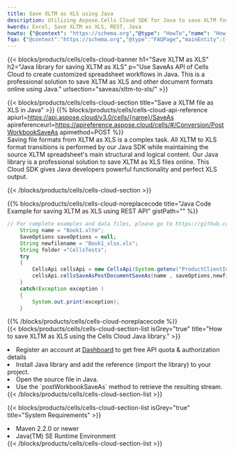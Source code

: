 ```yaml
---
title: Save XLTM as XLS using Java 
description: Utilizing Aspose.Cells Cloud SDK for Java to save XLTM format file as XLS format file. 
kwords: Excel, Save XLTM as XLS, REST, Java
howto: {"@context": "https://schema.org","@type": "HowTo","name": "How to save XLTM as XLS using the Cells Cloud Java library.","description": "How to save XLTM as XLS using the Cells Cloud Java library.","image": {"@type": "ImageObject"},"url": "/java/saveas/xltm-to-xls/","step": [{ "@type": "HowToStep","name": "How to save XLTM as XLS using the Cells Cloud Java library. step 1", "image": {"@type": "ImageObject",},"url": "/java/saveas/xltm-to-xls/","text": "Register an account at <a href='https://dashboard.aspose.cloud/'>Dashboard</a> to get free API quota & authorization details",},{ "@type": "HowToStep","name": "How to save XLTM as XLS using the Cells Cloud Java library. step 1", "image": {"@type": "ImageObject",},"url": "/java/saveas/xltm-to-xls/","text": "Install Java library and add the reference (import the library) to your project.",},{ "@type": "HowToStep","name": "How to save XLTM as XLS using the Cells Cloud Java library. step 1", "image": {"@type": "ImageObject",},"url": "/java/saveas/xltm-to-xls/","text": "Open the source file in Java.",},{ "@type": "HowToStep","name": "How to save XLTM as XLS using the Cells Cloud Java library. step 1", "image": {"@type": "ImageObject",},"url": "/java/saveas/xltm-to-xls/","text": "Use the `postWorkbookSaveAs` method to retrieve the resulting stream.",}, ],"supply": {"@type": "HowToSupply","name": "document"},"tool": [{"@type": "HowToTool","name": "IntelliJ IDEA, Visual Studio Code, Eclipse"},{"@type": "HowToTool","name": "Aspose Cells"}],"totalTime": "PT6M"}
fqa: {"@context":"https://schema.org","@type":"FAQPage","mainEntity":[{"@type":"Question","name":"Why save file as other formats file in C# using REST API?","acceptedAnswer":{"@type":"Answer","text":"Documents are encoded in many ways, and some files may be incompatible with the software you use. To open and read such files, just save them as appropriate file formats.<br/><ol><li>Install .NET SDK and add the reference (import the library) to your project.</li><li>Open the source file in C# using REST API.</li><li>Call the PostWorkbookSaveAsRequest() method, passing an output filename with required extension.</li><li>Get the result of save as a separate file.</li></ol>"}},{"@type":"Question","name":"What file formats can I save as with your C# library?","acceptedAnswer":{"@type":"Answer","text":"We support a variety of file formats for conversion using .NET library, including XLSX, Excel, xls , PDF, CSV, HTML, Markdown, XML, PNG, JPG, TIFF, Json, TXT and many more."}},{"@type":"Question","name":"What is the maximum allowed file size for conversion using this .NET library?","acceptedAnswer":{"@type":"Answer","text":"There are no file size limits for format conversions using .NET library."}}]}
---
```



{{< blocks/products/cells/cells-cloud-banner h1="Save XLTM as XLS" h2="Java library for saving XLTM as XLS" p="Use SaveAs API of Cells Cloud to create customized spreadsheet workflows in Java. This is a professional solution to save XLTM as XLS and other document formats online using Java." urlsection="saveas/xltm-to-xls/" >}}

{{< blocks/products/cells/cells-cloud-section  title="Save a XLTM file as XLS in Java" >}}
{{% blocks/products/cells/cells-cloud-api-reference  apiurl=https://api.aspose.cloud/v3.0/cells/{name}/SaveAs  apireferenceurl=https://apireference.aspose.cloud/cells/#/Conversion/PostWorkbookSaveAs  apimethod=POST %}}
<br/>
Saving file formats from XLTM as XLS is a complex task. All XLTM to XLS format transitions is performed by our Java SDK while maintaining the source XLTM spreadsheet's main structural and logical content. Our Java library is a professional solution to save XLTM as XLS files online. This Cloud SDK gives Java developers powerful functionality and perfect XLS output.

{{< /blocks/products/cells/cells-cloud-section >}}

{{% blocks/products/cells/cells-cloud-noreplacecode title="Java Code Example for saving XLTM as XLS using REST API" gistPath="" %}}
  
```java
// For complete examples and data files, please go to https://github.com/aspose-cells-cloud/aspose-cells-cloud-java/
    String name = "Book1.xltm";
    SaveOptions saveOptions = null;
    String newfilename = "Book1_xlsx.xls";
    String folder ="CellsTests";
    try 
    {
        CellsApi cellsApi = new CellsApi(System.getenv("ProductClientId"), System.getenv("ProductClientSecret"));
        cellsApi.cellsSaveAsPostDocumentSaveAs(name , saveOptions,newfilename,false,false,folder,null,null,null,true);                       
    }
    catch(Exception exception )
    {
        System.out.print(exception);
    }
```
  
{{% /blocks/products/cells/cells-cloud-noreplacecode  %}}
<br/>
{{< blocks/products/cells/cells-cloud-section-list isGrey="true"  title="How to save XLTM as XLS using the Cells Cloud Java library." >}}
<li>Register an account at <a href="https://dashboard.aspose.cloud/">Dashboard</a> to get free API quota & authorization details</li>
<li>Install Java library and add the reference (import the library) to your project.</li>
<li>Open the source file in Java.</li>
<li>Use the `postWorkbookSaveAs` method to retrieve the resulting stream.</li>
{{< /blocks/products/cells/cells-cloud-section-list >}}

{{< blocks/products/cells/cells-cloud-section-list isGrey="true"  title="System Requirements" >}}
<li>Maven 2.2.0 or newer</li>
<li>Java(TM) SE Runtime Environment</li>
{{< /blocks/products/cells/cells-cloud-section-list >}}
